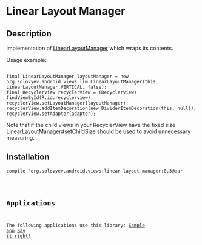# Linear Layout Manager

## Description
Implementation of [LinearLayoutManager](https://developer.android.com/reference/android/support/v7/widget/LinearLayoutManager.html) which wraps its contents.

Usage example:
<pre><code>
final LinearLayoutManager layoutManager = new org.solovyev.android.views.llm.LinearLayoutManager(this, LinearLayoutManager.VERTICAL, false);
final RecyclerView recyclerView = (RecyclerView) findViewById(R.id.recyclerview);
recyclerView.setLayoutManager(layoutManager);
recyclerView.addItemDecoration(new DividerItemDecoration(this, null));
recyclerView.setAdapter(adapter);
</code></pre>

Note that if the child views in your RecyclerView have the fixed size LinearLayoutManager#setChildSize should be used
to avoid unnecessary measuring.

## Installation
<pre><code>compile 'org.solovyev.android.views:linear-layout-manager:0.3@aar'</core></pre>

## Applications

The following applications use this library:
[Sample app](https://oss.sonatype.org/content/repositories/releases/org/solovyev/android/views/linear-layout-manager-app/)
[Say it right!](https://play.google.com/store/apps/details?id=org.solovyev.android.dictionary.forvo)